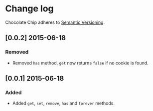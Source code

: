 # Change log

Chocolate Chip adheres to [Semantic Versioning](http://semver.org/).

## [0.0.2] 2015-06-18

### Removed
- Removed `has` method, `get` now returns `false` if no cookie is found.

## [0.0.1] 2015-06-18

### Added
- Added `get`, `set`, `remove`, `has` and `forever` methods.